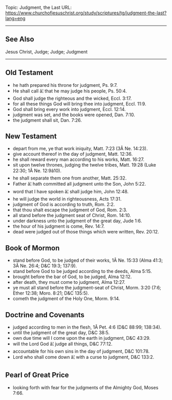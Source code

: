 Topic: Judgment, the Last
URL: https://www.churchofjesuschrist.org/study/scriptures/tg/judgment-the-last?lang=eng

---

## See Also

Jesus Christ, Judge; Judge; Judgment

---

## Old Testament

- he hath prepared his throne for judgment, Ps. 9:7.
- He shall call â¦ that he may judge his people, Ps. 50:4.
- God shall judge the righteous and the wicked, Eccl. 3:17.
- for all these things God will bring thee into judgment, Eccl. 11:9.
- God shall bring every work into judgment, Eccl. 12:14.
- judgment was set, and the books were opened, Dan. 7:10.
- the judgment shall sit, Dan. 7:26.

## New Testament

- depart from me, ye that work iniquity, Matt. 7:23 (3Â Ne. 14:23).
- give account thereof in the day of judgment, Matt. 12:36.
- he shall reward every man according to his works, Matt. 16:27.
- sit upon twelve thrones, judging the twelve tribes, Matt. 19:28 (Luke 22:30; 1Â Ne. 12:9â10).
- he shall separate them one from another, Matt. 25:32.
- Father â¦ hath committed all judgment unto the Son, John 5:22.
- word that I have spoken â¦ shall judge him, John 12:48.
- he will judge the world in righteousness, Acts 17:31.
- judgment of God is according to truth, Rom. 2:2.
- that thou shalt escape the judgment of God, Rom. 2:3.
- all stand before the judgment seat of Christ, Rom. 14:10.
- under darkness unto the judgment of the great day, Jude 1:6.
- the hour of his judgment is come, Rev. 14:7.
- dead were judged out of those things which were written, Rev. 20:12.

## Book of Mormon

- stand before God, to be judged of their works, 1Â Ne. 15:33 (Alma 41:3; 3Â Ne. 26:4; D&C 19:3; 137:9).
- stand before God to be judged according to the deeds, Alma 5:15.
- brought before the bar of God, to be judged, Alma 12:12.
- after death, they must come to judgment, Alma 12:27.
- ye must all stand before the judgment-seat of Christ, Morm. 3:20 (7:6; Ether 12:38; Moro. 8:21; D&C 135:5).
- cometh the judgment of the Holy One, Morm. 9:14.

## Doctrine and Covenants

- judged according to men in the flesh, 1Â Pet. 4:6 (D&C 88:99; 138:34).
- until the judgment of the great day, D&C 38:5.
- own due time will I come upon the earth in judgment, D&C 43:29.
- will the Lord God â¦ judge all things, D&C 77:12.
- accountable for his own sins in the day of judgment, D&C 101:78.
- Lord who shall come down â¦ with a curse to judgment, D&C 133:2.

## Pearl of Great Price

- looking forth with fear for the judgments of the Almighty God, Moses 7:66.

